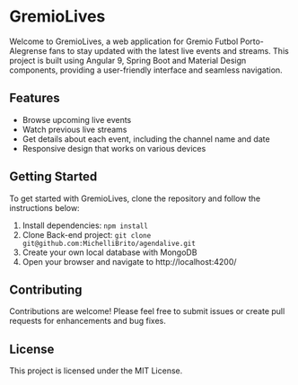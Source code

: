 # GremioLives
Welcome to GremioLives, a web application for Gremio Futbol Porto-Alegrense fans to stay updated with the latest live events and streams. This project is built using Angular 9, Spring Boot and Material Design components, providing a user-friendly interface and seamless navigation.

## Features
- Browse upcoming live events
- Watch previous live streams
- Get details about each event, including the channel name and date
- Responsive design that works on various devices

## Getting Started
To get started with GremioLives, clone the repository and follow the instructions below:

1. Install dependencies:
```npm install```
2. Clone Back-end project:
```git clone git@github.com:MichelliBrito/agendalive.git```
3. Create your own local database with MongoDB
4. Open your browser and navigate to http://localhost:4200/

## Contributing
Contributions are welcome! Please feel free to submit issues or create pull requests for enhancements and bug fixes.

## License
This project is licensed under the MIT License.

